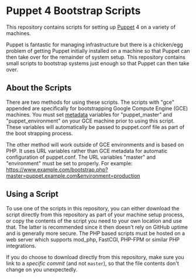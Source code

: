 # Puppet 4 Bootstrap Scripts

This repository contains scripts for setting
up [Puppet](https://puppet.com/product/how-puppet-works) 4 on a variety
of machines.

Puppet is fantastic for managing infrastructure but there is a chicken/egg problem
of getting Puppet initially installed on a machine so that Puppet can then
take over for the remainder of system setup. This repository contains small scripts
to bootstrap systems just enough so that Puppet can then take over.

## About the Scripts

There are two methods for using these scripts. The scripts with "gce" appended are specifically for bootstrapping Google Compute Engine (GCE) machines. You must set [metadata](https://cloud.google.com/compute/docs/storing-retrieving-metadata) variables for "puppet_master" and "puppet_environment" on your GCE machine prior to using this script. These variables will automatically be passed to puppet.conf file as part of the boot strapping process.

The other method will work outside of GCE environments and is based on PHP. It uses URL variables rather than GCE metadata for automatic configuration  of puppet.conf.  The URL variables "master" and "environment" must be set to properly. For example: https://www.example.com/bootstrap.php?master=puppet.example.com&environment=production

## Using a Script

To use one of the scripts in this repository, you can either download the
script directly from this repository as part of your machine setup process,
or copy the contents of the script you need to your own location and use that.
The latter is recommended since it then doesn't rely on GitHub uptime and
is generally more secure. The PHP based scripts must be hosted on a web server which supports mod_php, FastCGI, PHP-FPM or similar PHP integrations.

If you do choose to download directly from this repository, make sure
you link to a _specific commit_ (and not `master`), so that the file
contents don't change on you unexpectedly.
